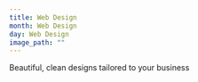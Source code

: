 ```yaml
---
title: Web Design
month: Web Design
day: Web Design
image_path: ""
---
```


Beautiful, clean designs tailored to your business